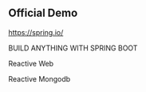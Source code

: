 ## Official Demo 

https://spring.io/

BUILD ANYTHING WITH SPRING BOOT

Reactive Web

Reactive Mongodb

